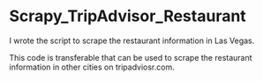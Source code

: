 # Scrapy_TripAdvisor_Restaurant
I wrote the script to scrape the restaurant information in Las Vegas. 

This code is transferable that can be used to scrape the restaurant information in other cities on tripadviosr.com.
